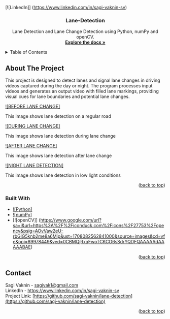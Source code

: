 <a name="readme-top"></a>


[![LinkedIn]] (https://www.linkedin.com/in/sagi-vaknin-sv)

<h3 align="center">Lane-Detection</h3>

  <p align="center">
    Lane Detection and Lane Change Detection using Python, numPy and openCV.
    <br />
    <a href="https://github.com/sagi-vaknin/lane-detection"><strong>Explore the docs »</strong></a>
  </p>
</div>

<details>
  <summary>Table of Contents</summary>
  <ol>
    <li>
      <a href="#about-the-project">About The Project</a>
      <ul>
        <li><a href="#built-with">Built With</a></li>
      </ul>
    </li>
  </ol>
</details>


## About The Project
This project is designed to detect lanes and signal lane changes in driving videos captured during the day or night. 
The program processes input videos and generates an output video with filled lane markings, providing visual cues for lane boundaries and potential lane changes.

[![BEFORE LANE CHANGE]](https://github.com/sagi-vaknin/lane-detection/blob/cc682b4015d501e424ba86f4d04b5d6a5474c1ec/screenshots/shot1.png)
<p>This image shows lane detection on a regular road</p>

[![DURING LANE CHANGE]](https://github.com/sagi-vaknin/lane-detection/blob/cc682b4015d501e424ba86f4d04b5d6a5474c1ec/screenshots/shot2.png)
<p>This image shows lane detection during lane change</p>

[![AFTER LANE CHANGE]](https://github.com/sagi-vaknin/lane-detection/blob/cc682b4015d501e424ba86f4d04b5d6a5474c1ec/screenshots/shot3.png)
<p>This image shows lane detection after lane change</p>

[![NIGHT LANE DETECTION]](https://github.com/sagi-vaknin/lane-detection/blob/cc682b4015d501e424ba86f4d04b5d6a5474c1ec/screenshots/shot3.png)
<p>This image shows lane detection in low light conditions</p>

<p align="right">(<a href="#readme-top">back to top</a>)</p>



### Built With

* [![Python]](https://upload.wikimedia.org/wikipedia/commons/1/1f/Python_logo_01.svg)
* [![numPy]](https://www.google.com/url?sa=i&url=https%3A%2F%2Fen.m.wikipedia.org%2Fwiki%2FFile%3ANumPy_logo_2020.svg&psig=AOvVaw1pE57-tp05dSMdggizztGr&ust=1708082533671000&source=images&cd=vfe&opi=89978449&ved=0CBMQjRxqFwoTCPin9LadrYQDFQAAAAAdAAAAABAE)
* [![openCV]] (https://www.google.com/url?sa=i&url=https%3A%2F%2Ficonduck.com%2Ficons%2F27753%2Fopencv&psig=AOvVaw2eU-rbGlG5knb2me8a6Mip&ust=1708082562841000&source=images&cd=vfe&opi=89978449&ved=0CBMQjRxqFwoTCKCO6sSdrYQDFQAAAAAdAAAAABAE)

<p align="right">(<a href="#readme-top">back to top</a>)</p>

## Contact

Sagi Vaknin - sagivak1@gmail.com <br>
LinkedIn  - https://www.linkedin.com/in/sagi-vaknin-sv <br>
Project Link: [https://github.com/sagi-vaknin/lane-detection](https://github.com/sagi-vaknin/lane-detection)


<p align="right">(<a href="#readme-top">back to top</a>)</p>


